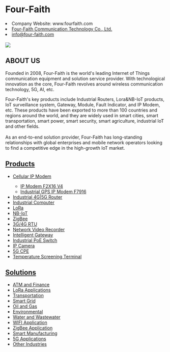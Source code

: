 # Four-Faith
<li>Company Website: www.fourfaith.com</li>
<li><a href="https://www.fourfaith.com/" data-value="">Four-Faith Communication Technology Co., Ltd.</a></li>
<li><a href="mailto:info@four-faith.com">info@four-faith.com</a></li>
&nbsp;<div class="carousel-item ">
                <img src="https://www.fourfaith.com/uploadfile/2022/0516/20220516030520108.jpg" onclick="window.location.href='https://www.fourfaith.com/industrial-5g-router/'">
            </div>
<h2 class="about_video_title">ABOUT US</h2>
            <P class="about_video_text">
                Founded in 2008, Four-Faith is the world's leading Internet of Things communication equipment and
                solution service provider. With technological innovation as the core, Four-Faith revolves around wireless
                communication technology, 5G, AI, etc.
            </P>
            <P class="about_video_text">
               Four-Faith's key products include Industrial Routers, Lora&NB-IoT products, IoT surveillance system,
                Gateway, Module, Fault Indicator, and IP Modem, etc. These products have been exported to more than 100
                countries and regions around the world, and they are widely used in smart cities, smart transportation,
                smart power, smart security, smart agriculture, industrial IoT and other fields.
              <br><br>
                As an end-to-end solution provider, Four-Faith has long-standing relationships with global enterprises
                and mobile network operators looking to find a competitive edge in the high-growth IoT market.
            </P>
                            <h2><a  href="https://www.fourfaith.com/products/">Products</a></h2>
            <ul>
                            <li><a href="https://www.fourfaith.com/cellularipmodem/" data-value="">Cellular IP Modem</a></li>
            <ul>
                            <li><a href="https://www.fourfaith.com/ip-modem-f2x16-v4.html"><span>IP Modem F2X16 V4</span></a></li>
                            <li><a href="https://www.fourfaith.com/f7916-series-ip-modem.html"><span>Industrial GPS IP Modem F7916</span></a></li>
           </ul>
                            <li><a href="https://www.fourfaith.com/industrial-5g-router/" data-value="">Industrial 4G|5G Router</a></li>
                            <li><a href="https://www.fourfaith.com/industrial-computer/" data-value="">Industrial Computer</a></li>
                            <li><a href="https://www.fourfaith.com/lora/" data-value="">LoRa</a></li>
                            <li><a href="https://www.fourfaith.com/NB-IoT/" data-value="">NB-IoT</a></li>
                            <li><a href="https://www.fourfaith.com/zigbee/" data-value="">ZigBee</a></li>
                            <li><a href="https://www.fourfaith.com/3grtu/" data-value="">3G/4G RTU</a></li>
                            <li><a href="https://www.fourfaith.com/Network-Video-Recoder/" data-value="">Network Video Recorder</a></li>
                            <li><a href="https://www.fourfaith.com/Intelligent-Gateway/" data-value="">Intelligent Gateway</a></li>
                            <li><a href="https://www.fourfaith.com/Industrial-PoE-Switch/" data-value="">Industrial PoE Switch</a></li>
                            <li><a href="https://www.fourfaith.com/IP-Camera/" data-value="">IP Camera</a></li>
                            <li><a href="https://www.fourfaith.com/5g-cpe/" data-value="">5G CPE</a></li>
                            <li><a href="https://www.fourfaith.com/temperature-screening-terminal/" data-value="">Temperature Screening Terminal</a></li>
            </ul>
                            <h2><a  href="https://www.fourfaith.com/solution/">Solutions</a></h2>
            <ul>
                            <li><a href="https://www.fourfaith.com/solution/atmfinance/" data-value="">ATM and Finance</a></li>
                            <li><a href="https://www.fourfaith.com/solution/loraapplications/" data-value="">LoRa Applications</a></li>
                            <li><a href="https://www.fourfaith.com/solution/transpotation/" data-value="">Transportation</a></li>
                            <li><a href="https://www.fourfaith.com/solution/smartgrid/" data-value="">Smart Grid</a></li>
                            <li><a href="https://www.fourfaith.com/solution/oilgas/" data-value="">Oil and Gas</a></li>
                            <li><a href="https://www.fourfaith.com/solution/environmentalprotection/" data-value="">Environmental</a></li>
                            <li><a href="https://www.fourfaith.com/solution/wastewater/" data-value="">Water and Wastewater</a></li>
                            <li><a href="https://www.fourfaith.com/solution/wifiapplication/" data-value="">WIFI Application</a></li>
                            <li><a href="https://www.fourfaith.com/solution/zigbeeapplication/" data-value="">ZigBee Application</a></li>
                            <li><a href="https://www.fourfaith.com/solution/smart-manufacturing/" data-value="">Smart Manufacturing</a></li>
                            <li><a href="https://www.fourfaith.com/solution/5gapplications/" data-value="">5G Applications</a></li>
                            <li><a href="https://www.fourfaith.com/solution/otherindustries/" data-value="">Other Industries</a></li>
                          </ul>
         
